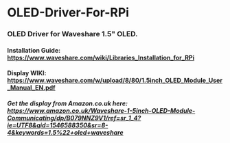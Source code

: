 # OLED-Driver-For-RPi

### OLED Driver for Waveshare 1.5" OLED.
#### Installation Guide: https://www.waveshare.com/wiki/Libraries_Installation_for_RPi
#### Display WIKI: https://www.waveshare.com/w/upload/8/80/1.5inch_OLED_Module_User_Manual_EN.pdf
##### Get the display from Amazon.co.uk here: https://www.amazon.co.uk/Waveshare-1-5inch-OLED-Module-Communicating/dp/B079NNZ9V1/ref=sr_1_4?ie=UTF8&qid=1546588350&sr=8-4&keywords=1.5%22+oled+waveshare

